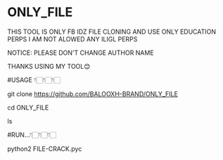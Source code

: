 # ONLY_FILE
THIS TOOL IS ONLY FB IDZ FILE CLONING
AND USE ONLY EDUCATION PERPS
I AM NOT ALOWED ANY ILIGL PERPS


NOTICE: PLEASE DON'T CHANGE AUTHOR NAME

THANKS USING MY TOOL😊


#USAGE 👇🏻👇🏻👇🏻

git clone https://github.com/BALOOXH-BRAND/ONLY_FILE


cd ONLY_FILE

ls

#RUN...👇🏻👇🏻👇🏻

python2 FILE-CRACK.pyc
